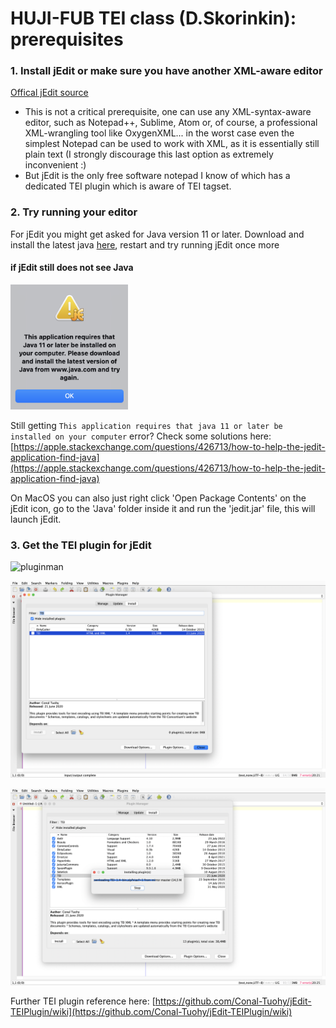 # HUJI-FUB TEI class (D.Skorinkin): prerequisites


### 1. Install jEdit or make sure you have another XML-aware editor

[Offical jEdit source](http://www.jedit.org/index.php?page=download) 

* This is not a critical prerequisite, one can use any XML-syntax-aware editor, such as Notepad++, Sublime, Atom or, of course, a professional XML-wrangling tool like OxygenXML... in the worst case even the simplest Notepad can be used to work with XML, as it is essentially still plain text (I strongly discourage this last option as extremely inconvenient :) 
* But jEdit is the only free software notepad I know of which has a dedicated TEI plugin which is aware of TEI tagset. 

### 2. Try running your editor 

For jEdit you might get asked for Java version 11 or later. Download and install the latest java [here](https://www.oracle.com/java/technologies/downloads/), restart and try running jEdit once more


#### if jEdit still does not see Java

<img src="pics/java11issue.png" height="200">

Still getting `This application requires that java 11 or later be installed on your computer` error? Check some solutions here: [https://apple.stackexchange.com/questions/426713/how-to-help-the-jedit-application-find-java](https://apple.stackexchange.com/questions/426713/how-to-help-the-jedit-application-find-java)

On MacOS you can also just right click 'Open Package Contents' on the jEdit icon, go to the 'Java' folder inside it and run the 'jedit.jar' file, this will launch jEdit.

### 3. Get the TEI plugin for jEdit

<img width="1920" alt="pluginman" src="https://user-images.githubusercontent.com/19728469/220324486-a35d50b8-bc51-46ab-b1d1-daa274f8a773.png">


![pics/teiplugin1.png](pics/teiplugin1.png)


![pics/teiplugin3.png](pics/teiplugin3.png)

Further TEI plugin reference here: [https://github.com/Conal-Tuohy/jEdit-TEIPlugin/wiki](https://github.com/Conal-Tuohy/jEdit-TEIPlugin/wiki)
